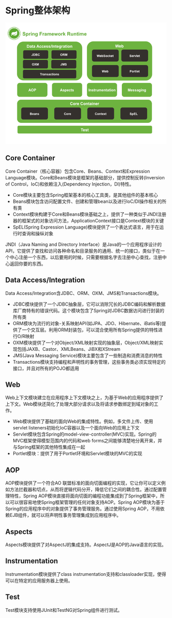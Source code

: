 # Spring整体架构

![](../img/spring-overview.png)

## Core Container

Core Container（核心容器）包含Core、Beans、Context和Expression Language模块。Core和Beans模块是框架的基础部分，提供控制反转(Inversion of Control，IoC)和依赖注入(Dependency Injection，DI)特性。

- Core模块主要包含Spring框架基本的核心工具类，是其他组件的基本核心 
- Beans模块包含访问配置文件、创建和管理bean以及进行IoC/DI操作相关的所有类
- Context模块构建于Core和Beans模块基础之上，提供了一种类似于JNDI注册器的框架式的对象访问方法，ApplicationContext接口是Context模块的关键
- SpEL(Spring Expression Language)模块提供了一个表达式语言，用于在运行时查询和操纵对象

JNDI（Java Naming and Directory Interface）是Java的一个应用程序设计的API，它提供了查找和访问各种命名和目录服务的通用、统一的接口，类似于在一个中心注册一个东西，以后要用的时候，只需要根据名字去注册中心查找，注册中心返回你要的东西。

## Data Access/Integration

Data Access/Integration含JDBC、ORM、OXM、JMS和Transactions模块。

- JDBC模块提供了一个JDBC抽象层，它可以消除冗长的JDBC编码和解析数据库厂商特有的错误代码。这个模块包含了Spring对JDBC数据访问进行封装的所有类
- ORM模块为流行的对象-关系映射API(如JPA、JDO、Hibernate、iBatis等)提供了一个交互层。利用ORM封装包，可以混合使用所有Spring提供的特性进行O/R映射
- OXM模块提供了一个对Object/XML映射实现的抽象层，Object/XML映射实现包括JAXB、Castor、XMLBeans、JiBX和XStream
- JMS(Java Messaging Service)模块主要包含了一些制造和消费消息的特性
- Transactions模块支持编程和声明性的事务管理，这些事务类必须实现特定的接口，并且对所有的POJO都适用

## Web

Web上下文模块建立在应用程序上下文模块之上，为基于Web的应用程序提供了上下文。Web模块还简化了处理大部分请求以及将请求参数绑定到域对象的工作。

- Web模块提供了基础的面向Web的集成特性。例如，多文件上传、使用servlet listeners初始化IoC容器以及一个面向Web的应用上下文
- Servlet模块包含Spring的model-view-controller(MVC)实现。Spring的MVC框架使得模型范围内的代码和web forms之间能够清楚地分离开来，并与Spring框架的其他特性集成在一起
- Portlet模块：提供了用于Portlet环境和Servlet模块的MVC的实现

## AOP

AOP模块提供了一个符合AO 联盟标准的面向切面编程的实现，它让你可以定义例如方法拦截器和切点，从而将逻辑代码分开，降低它们之间的耦合性。通过配置管理特性，Spring AOP模块直接将面向切面的编程功能集成到了Spring框架中，所以可以很容易地使Spring框架管理的任何对象支持AOP。Spring AOP模块为基于Spring的应用程序中的对象提供了事务管理服务。通过使用Spring AOP，不用依赖EJB组件，就可以将声明性事务管理集成到应用程序中。

## Aspects

Aspects模块提供了对AspectJ的集成支持。AspectJ是AOP的Java语言的实现。

## Instrumentation

Instrumentation模块提供了class instrumentation支持和classloader实现，使得可以在特定的应用服务器上使用。

## Test

Test模块支持使用JUnit和TestNG对Spring组件进行测试。

